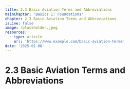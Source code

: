 ```yaml
---
title: 2.3 Basic Aviation Terms and Abbreviations
mainChapter: 'Basics I: Foundations'
chapter: 2.3 Basic Aviation Terms and Abbreviations
isLive: false
image: /placeholder.jpeg
resources:
  - type: article
    url: 'https://www.example.com/basic-aviation-terms'
date: '2025-01-06'
---
```


# 2.3 Basic Aviation Terms and Abbreviations

